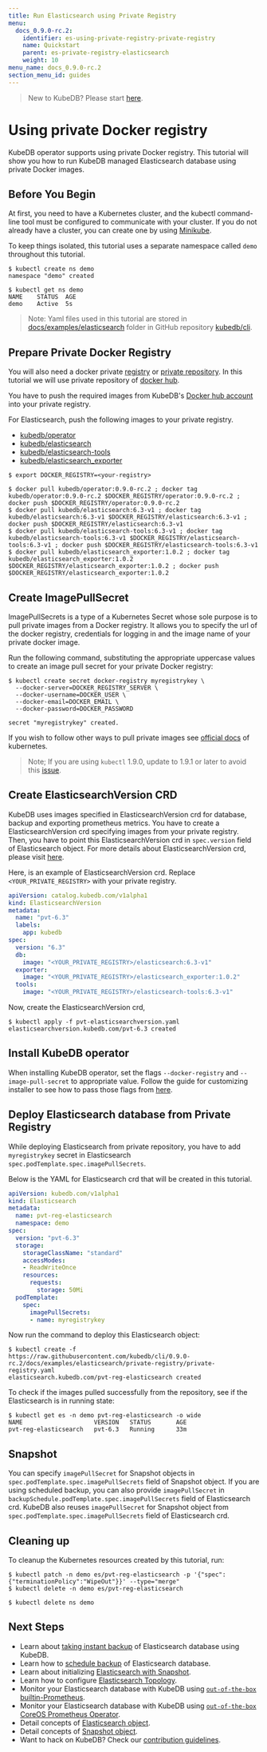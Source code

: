 ```yaml
---
title: Run Elasticsearch using Private Registry
menu:
  docs_0.9.0-rc.2:
    identifier: es-using-private-registry-private-registry
    name: Quickstart
    parent: es-private-registry-elasticsearch
    weight: 10
menu_name: docs_0.9.0-rc.2
section_menu_id: guides
---
```


> New to KubeDB? Please start [here](/docs/0.9.0-rc.2/concepts/README).

# Using private Docker registry

KubeDB operator supports using private Docker registry. This tutorial will show you how to run KubeDB managed Elasticsearch database using private Docker images.

## Before You Begin

At first, you need to have a Kubernetes cluster, and the kubectl command-line tool must be configured to communicate with your cluster. If you do not already have a cluster, you can create one by using [Minikube](https://github.com/kubernetes/minikube).

To keep things isolated, this tutorial uses a separate namespace called `demo` throughout this tutorial.

```console
$ kubectl create ns demo
namespace "demo" created

$ kubectl get ns demo
NAME    STATUS  AGE
demo    Active  5s
```

> Note: Yaml files used in this tutorial are stored in [docs/examples/elasticsearch](https://github.com/kubedb/cli/tree/master/docs/examples/elasticsearch) folder in GitHub repository [kubedb/cli](https://github.com/kubedb/cli).

## Prepare Private Docker Registry

You will also need a docker private [registry](https://docs.docker.com/registry/) or [private repository](https://docs.docker.com/docker-hub/repos/#private-repositories). In this tutorial we will use private repository of [docker hub](https://hub.docker.com/).

You have to push the required images from KubeDB's [Docker hub account](https://hub.docker.com/r/kubedb/) into your private registry.

For Elasticsearch, push the following images to your private registry.

- [kubedb/operator](https://hub.docker.com/r/kubedb/operator)
- [kubedb/elasticsearch](https://hub.docker.com/r/kubedb/elasticsearch)
- [kubedb/elasticsearch-tools](https://hub.docker.com/r/kubedb/elasticsearch-tools)
- [kubedb/elasticsearch_exporter](https://hub.docker.com/r/kubedb/elasticsearch_exporter)

```console
$ export DOCKER_REGISTRY=<your-registry>

$ docker pull kubedb/operator:0.9.0-rc.2 ; docker tag kubedb/operator:0.9.0-rc.2 $DOCKER_REGISTRY/operator:0.9.0-rc.2 ; docker push $DOCKER_REGISTRY/operator:0.9.0-rc.2
$ docker pull kubedb/elasticsearch:6.3-v1 ; docker tag kubedb/elasticsearch:6.3-v1 $DOCKER_REGISTRY/elasticsearch:6.3-v1 ; docker push $DOCKER_REGISTRY/elasticsearch:6.3-v1
$ docker pull kubedb/elasticsearch-tools:6.3-v1 ; docker tag kubedb/elasticsearch-tools:6.3-v1 $DOCKER_REGISTRY/elasticsearch-tools:6.3-v1 ; docker push $DOCKER_REGISTRY/elasticsearch-tools:6.3-v1
$ docker pull kubedb/elasticsearch_exporter:1.0.2 ; docker tag kubedb/elasticsearch_exporter:1.0.2 $DOCKER_REGISTRY/elasticsearch_exporter:1.0.2 ; docker push $DOCKER_REGISTRY/elasticsearch_exporter:1.0.2
```

## Create ImagePullSecret

ImagePullSecrets is a type of a Kubernetes Secret whose sole purpose is to pull private images from a Docker registry. It allows you to specify the url of the docker registry, credentials for logging in and the image name of your private docker image.

Run the following command, substituting the appropriate uppercase values to create an image pull secret for your private Docker registry:

```console
$ kubectl create secret docker-registry myregistrykey \
  --docker-server=DOCKER_REGISTRY_SERVER \
  --docker-username=DOCKER_USER \
  --docker-email=DOCKER_EMAIL \
  --docker-password=DOCKER_PASSWORD

secret "myregistrykey" created.
```

If you wish to follow other ways to pull private images see [official docs](https://kubernetes.io/docs/concepts/containers/images/) of kubernetes.

> Note; If you are using `kubectl` 1.9.0, update to 1.9.1 or later to avoid this [issue](https://github.com/kubernetes/kubernetes/issues/57427).

## Create ElasticsearchVersion CRD

KubeDB uses images specified in ElasticsearchVersion crd for database, backup and exporting prometheus metrics. You have to create a ElasticsearchVersion crd specifying images from your private registry. Then, you have to point this ElasticsearchVersion crd in `spec.version` field of Elasticsearch object. For more details about ElasticsearchVersion crd, please visit [here](/docs/0.9.0-rc.2/concepts/catalog/elasticsearch).

Here, is an example of ElasticsearchVersion crd. Replace `<YOUR_PRIVATE_REGISTRY>` with your private registry.

```yaml
apiVersion: catalog.kubedb.com/v1alpha1
kind: ElasticsearchVersion
metadata:
  name: "pvt-6.3"
  labels:
    app: kubedb
spec:
  version: "6.3"
  db:
    image: "<YOUR_PRIVATE_REGISTRY>/elasticsearch:6.3-v1"
  exporter:
    image: "<YOUR_PRIVATE_REGISTRY>/elasticsearch_exporter:1.0.2"
  tools:
    image: "<YOUR_PRIVATE_REGISTRY>/elasticsearch-tools:6.3-v1"
```

Now, create the ElasticsearchVersion crd,

```console
$ kubectl apply -f pvt-elasticsearchversion.yaml
elasticsearchversion.kubedb.com/pvt-6.3 created
```

## Install KubeDB operator

When installing KubeDB operator, set the flags `--docker-registry` and `--image-pull-secret` to appropriate value. Follow the guide for customizing installer to see how to pass those flags from [here](/docs/0.9.0-rc.2/setup/install#customizing-installer).

## Deploy Elasticsearch database from Private Registry

While deploying Elasticsearch from private repository, you have to add `myregistrykey` secret in Elasticsearch `spec.podTemplate.spec.imagePullSecrets`.

Below is the YAML for Elasticsearch crd that will be created in this tutorial.

```yaml
apiVersion: kubedb.com/v1alpha1
kind: Elasticsearch
metadata:
  name: pvt-reg-elasticsearch
  namespace: demo
spec:
  version: "pvt-6.3"
  storage:
    storageClassName: "standard"
    accessModes:
    - ReadWriteOnce
    resources:
      requests:
        storage: 50Mi
  podTemplate:
    spec:
      imagePullSecrets:
      - name: myregistrykey
```

Now run the command to deploy this Elasticsearch object:

```console
$ kubectl create -f https://raw.githubusercontent.com/kubedb/cli/0.9.0-rc.2/docs/examples/elasticsearch/private-registry/private-registry.yaml
elasticsearch.kubedb.com/pvt-reg-elasticsearch created
```

To check if the images pulled successfully from the repository, see if the Elasticsearch is in running state:

```console
$ kubectl get es -n demo pvt-reg-elasticsearch -o wide
NAME                    VERSION   STATUS       AGE
pvt-reg-elasticsearch   pvt-6.3   Running      33m
```

## Snapshot

You can specify `imagePullSecret` for Snapshot objects in `spec.podTemplate.spec.imagePullSecrets` field of Snapshot object. If you are using scheduled backup, you can also provide `imagePullSecret` in `backupSchedule.podTemplate.spec.imagePullSecrets` field of Elasticsearch crd. KubeDB also reuses `imagePullSecret` for Snapshot object from `spec.podTemplate.spec.imagePullSecrets` field of Elasticsearch crd.

## Cleaning up

To cleanup the Kubernetes resources created by this tutorial, run:

```console
$ kubectl patch -n demo es/pvt-reg-elasticsearch -p '{"spec":{"terminationPolicy":"WipeOut"}}' --type="merge"
$ kubectl delete -n demo es/pvt-reg-elasticsearch

$ kubectl delete ns demo
```

## Next Steps

- Learn about [taking instant backup](/docs/0.9.0-rc.2/guides/elasticsearch/snapshot/instant_backup) of Elasticsearch database using KubeDB.
- Learn how to [schedule backup](/docs/0.9.0-rc.2/guides/elasticsearch/snapshot/scheduled_backup)  of Elasticsearch database.
- Learn about initializing [Elasticsearch with Snapshot](/docs/0.9.0-rc.2/guides/elasticsearch/initialization/snapshot_source).
- Learn how to configure [Elasticsearch Topology](/docs/0.9.0-rc.2/guides/elasticsearch/clustering/topology).
- Monitor your Elasticsearch database with KubeDB using [`out-of-the-box` builtin-Prometheus](/docs/0.9.0-rc.2/guides/elasticsearch/monitoring/using-builtin-prometheus).
- Monitor your Elasticsearch database with KubeDB using [`out-of-the-box` CoreOS Prometheus Operator](/docs/0.9.0-rc.2/guides/elasticsearch/monitoring/using-coreos-prometheus-operator).
- Detail concepts of [Elasticsearch object](/docs/0.9.0-rc.2/concepts/databases/elasticsearch).
- Detail concepts of [Snapshot object](/docs/0.9.0-rc.2/concepts/snapshot).
- Want to hack on KubeDB? Check our [contribution guidelines](/docs/0.9.0-rc.2/CONTRIBUTING).
